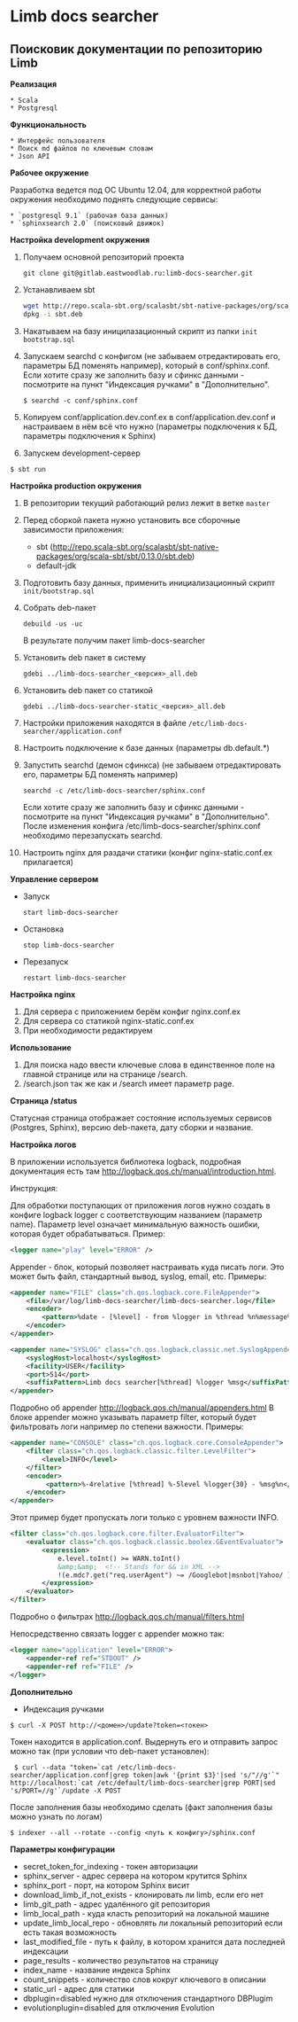 Limb docs searcher
==================

Поисковик документации по репозиторию Limb
-------------------------------------------------

**Реализация**

    * Scala
    * Postgresql

**Функциональность**

    * Интерфейс пользователя
    * Поиск md файлов по ключевым словам
    * Json API

**Рабочее окружение**

Разработка ведется под ОС Ubuntu 12.04, для корректной работы окружения необходимо поднять следующие сервисы:

    * `postgresql 9.1` (рабочая база данных)
    * `sphinxsearch 2.0` (поисковый движок)

**Настройка development окружения**

1. Получаем основной репозиторий проекта

    ``git clone git@gitlab.eastwoodlab.ru:limb-docs-searcher.git``
2. Устанавливаем sbt

    ```bash
    wget http://repo.scala-sbt.org/scalasbt/sbt-native-packages/org/scala-sbt/sbt/0.13.0/sbt.deb
    dpkg -i sbt.deb
    ```

3. Накатываем на базу иницилазационный скрипт из папки `init` `bootstrap.sql`
4. Запускаем searchd c конфигом (не забываем отредактировать его, параметры БД поменять например), который в conf/sphinx.conf. Если хотите сразу же заполнить базу и сфинкс данными - посмотрите на пункт "Индексация ручками" в "Дополнительно".

    `$ searchd -c conf/sphinx.conf`
5. Копируем conf/application.dev.conf.ex в conf/application.dev.conf и настраиваем в нём всё что нужно (параметры подключения к БД, параметры подключения к Sphinx)
6. Запускем development-сервер

  `$ sbt run`

**Настройка production окружения**

1. В репозитории текущий работающий релиз лежит в ветке `master`
2. Перед сборкой пакета нужно установить все сборочные зависимости приложения:

   * sbt (http://repo.scala-sbt.org/scalasbt/sbt-native-packages/org/scala-sbt/sbt/0.13.0/sbt.deb)
   * default-jdk
3. Подготовить базу данных, применить инициализационный скрипт
   `init/bootstrap.sql`
4. Собрать deb-пакет

   `debuild -us -uc`

    В результате получим пакет limb-docs-searcher
5. Установить deb пакет в систему

   `gdebi ../limb-docs-searcher_<версия>_all.deb`
6. Установить deb пакет со статикой

   `gdebi ../limb-docs-searcher-static_<версия>_all.deb`
7. Настройки приложения находятся в файле `/etc/limb-docs-searcher/application.conf`
8. Настроить подключение к базе данных (параметры db.default.*)
9. Запустить searchd (демон сфинкса) (не забываем отредактировать его, параметры БД поменять например)

   `searchd -c /etc/limb-docs-searcher/sphinx.conf`

    Если хотите сразу же заполнить базу и сфинкс данными - посмотрите на пункт "Индексация ручками" в "Дополнительно".
    После изменения конфига /etc/limb-docs-searcher/sphinx.conf необходимо перезапускать searchd.
10. Настроить nginx для раздачи статики (конфиг nginx-static.conf.ex прилагается)

**Управление сервером**

* Запуск

    `start limb-docs-searcher`

* Остановка

  `stop limb-docs-searcher`
* Перезапуск

  `restart limb-docs-searcher`

**Настройка nginx**

1. Для сервера с приложением берём конфиг nginx.conf.ex
2. Для сервера со статикой nginx-static.conf.ex
3. При необходимости редактируем

**Использование**

1. Для поиска надо ввести ключевые слова в единственное поле на главной странице или на странице /search.
2. /search.json так же как и /search имеет параметр page.

**Страница /status**

Статусная страница отображает состояние используемых сервисов (Postgres, Sphinx), версию deb-пакета, дату сборки и название.

**Настройка логов**

В приложении используется библиотека logback, подробная документация есть там http://logback.qos.ch/manual/introduction.html.

Инструкция:

Для обработки поступающих от приложения логов нужно создать в конфиге logback logger с соответствующим названием (параметр name). Параметр level означает минимальную важность ошибки, которая будет обрабатываться. Пример:

```xml
<logger name="play" level="ERROR" />
```

Appender - блок, который позволяет настраивать куда писать логи. Это может быть файл, стандартный вывод, syslog, email, etc. Примеры:

```xml
<appender name="FILE" class="ch.qos.logback.core.FileAppender">
    <file>/var/log/limb-docs-searcher/limb-docs-searcher.log</file>
    <encoder>
        <pattern>%date - [%level] - from %logger in %thread %n%message%n%xException%n</pattern>
    </encoder>
</appender>
```

```xml
<appender name="SYSLOG" class="ch.qos.logback.classic.net.SyslogAppender">
    <syslogHost>localhost</syslogHost>
    <facility>USER</facility>
    <port>514</port>
    <suffixPattern>Limb docs searcher[%thread] %logger %msg</suffixPattern>
</appender>
```

Подробно об appender http://logback.qos.ch/manual/appenders.html
В блоке appender можно указывать параметр filter, который будет фильтровать логи например по степени важности. Примеры:

```xml
<appender name="CONSOLE" class="ch.qos.logback.core.ConsoleAppender">
    <filter class="ch.qos.logback.classic.filter.LevelFilter">
        <level>INFO</level>
    </filter>
    <encoder>
         <pattern>%-4relative [%thread] %-5level %logger{30} - %msg%n</pattern>
    </encoder>
</appender>
```
Этот пример будет пропускать логи только с уровнем важности INFO.

```xml
<filter class="ch.qos.logback.core.filter.EvaluatorFilter">
    <evaluator class="ch.qos.logback.classic.boolex.GEventEvaluator">
        <expression>
            e.level.toInt() >= WARN.toInt()
            &amp;&amp;  <!-- Stands for && in XML -->
            !(e.mdc?.get("req.userAgent") ~= /Googlebot|msnbot|Yahoo/ )
        </expression>
    </evaluator>
</filter>
```
Подробно о фильтрах http://logback.qos.ch/manual/filters.html

Непосредственно связать logger с appender можно так:
```xml
<logger name="application" level="ERROR">
    <appender-ref ref="STDOUT" />
    <appender-ref ref="FILE" />
</logger>
```

**Дополнительно**

* Индексация ручками

`$ curl -X POST http://<домен>/update?token=<токен>`

Токен находится в application.conf. Выдернуть его и отправить запрос можно так (при условии что deb-пакет установлен):

``` $ curl --data "token=`cat /etc/limb-docs-searcher/application.conf|grep token|awk '{print $3}'|sed 's/"//g'`" http://localhost:`cat /etc/default/limb-docs-searcher|grep PORT|sed 's/PORT=//g'`/update -X POST```

После заполнения базы необходимо сделать (факт заполнения базы можно узнать по логам)

`$ indexer --all --rotate --config <путь к конфигу>/sphinx.conf`

**Параметры конфигурации**
* secret_token_for_indexing - токен авторизации
* sphinx_server - адрес сервера на котором крутится Sphinx
* sphinx_port - порт, на котором Sphinx висит
* download_limb_if_not_exists - клонировать ли limb, если его нет
* limb_git_path - адрес удалённого git репозитория
* limb_local_path - куда класть репозиторий на локальной машине
* update_limb_local_repo - обновлять ли локальный репозиторий если есть такая возможность
* last_modified_file - путь к файлу, в котором хранится дата последней индексации
* page_results - количество результатов на страницу
* index_name - название индекса Sphinx
* count_snippets - количество слов кокруг ключевого в описании
* static_url - адрес для статики
* dbplugin=disabled нужно для отключения стандартного DBPlugim
* evolutionplugin=disabled для отключения Evolution
